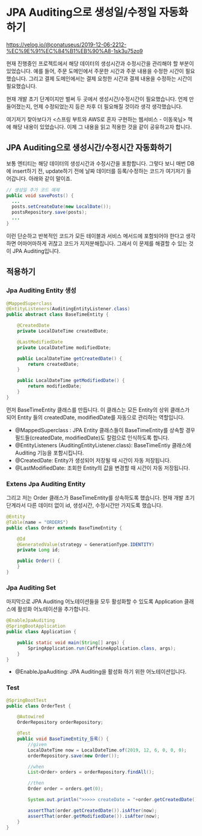 
# JPA Auditing으로 생성일/수정일 자동화하기
https://velog.io/@conatuseus/2019-12-06-2212-%EC%9E%91%EC%84%B1%EB%90%A8-1sk3u75zo9

현재 진행중인 프로젝트에서 해당 데이터의 생성시간과 수정시간을 관리해야 할 부분이 있었습니다.
예를 들어, 주문 도메인에서 주문한 시간과 주문 내용을 수정한 시간이 필요했습니다.
그리고 결제 도메인에서는 결제 요청한 시간과 결제 내용을 수정하는 시간이 필요했습니다.

현재 개발 초기 단계이지만 벌써 두 곳에서 생성시간/수정시간이 필요했습니다.
언제 만들어졌는지, 언제 수정되었는지 등은 차후 더 필요해질 것이라 생각 생각했습니다.

여기저기 찾아보다가 <스프링 부트와 AWS로 혼자 구현하는 웹서비스 - 이동욱님> 책에 해당 내용이 있었습니다. 이제 그 내용을 읽고 적용한 것을 같이 공유하고자 합니다.


## JPA Auditing으로 생성시간/수정시간 자동화하기
보통 엔티티는 해당 데이터의 생성시간과 수정시간을 포함합니다.
그렇다 보니 매번 DB에 insert하기 전, update하기 전에 날짜 데이터를 등록/수정하는 코드가 여기저기 들어갑니다. 아래와 같이 말이죠.

```java
// 생성일 추가 코드 예제
public void savePosts() {
  ...
  posts.setCreateDate(new LocalDate());
  postsRepository.save(posts);
  ...
}
```
이런 단순하고 반복적인 코드가 모든 테이블과 서비스 메서드에 포함되어야 한다고 생각하면 어마어마하게 귀찮고 코드가 지저분해집니다. 그래서 이 문제를 해결할 수 있는 것이 JPA Auditing입니다.

## 적용하기

### Jpa Auditing Entity 생성

```java
@MappedSuperclass
@EntityListeners(AuditingEntityListener.class)
public abstract class BaseTimeEntity {

    @CreatedDate
    private LocalDateTime createdDate;

    @LastModifiedDate
    private LocalDateTime modifiedDate;

    public LocalDateTime getCreatedDate() {
        return createdDate;
    }

    public LocalDateTime getModifiedDate() {
        return modifiedDate;
    }
}
```

먼저 BaseTimeEntity 클래스를 만듭니다.
이 클래스는 모든 Entity의 상위 클래스가 되어 Entity 들의 createdDate, modifiedDate를 자동으로 관리하는 역할입니다.

* @MappedSuperclass : JPA Entity 클래스들이 BaseTimeEntity를 상속할 경우 필드들(createdDate, modifiedDate)도 칼럼으로 인식하도록 합니다.
* @EntityListeners (AuditingEntityListener.class): BaseTimeEntiy 클래스에 Auditing 기능을 포함시킵니다.
* @CreatedDate: Entity가 생성되어 저장될 때 시간이 자동 저장됩니다.
* @LastModifiedDate: 조회한 Entity의 값을 변경할 때 시간이 자동 저장됩니다.

### Extens Jpa Auditing Entity

그리고 저는 Order 클래스가 BaseTimeEntity를 상속하도록 했습니다.
현재 개발 초기 단계라서 다른 데이터 없이 id, 생성시간, 수정시간만 가지도록 했습니다.

```java
@Entity
@Table(name = "ORDERS")
public class Order extends BaseTimeEntity {

    @Id
    @GeneratedValue(strategy = GenerationType.IDENTITY)
    private Long id;

    public Order() {
    }
}
```

### Jpa Auditing Set

마지막으로 JPA Auditing 어노테이션들을 모두 활성화할 수 있도록 Application 클래스에 활성화 어노테이션을 추가합니다.

```java
@EnableJpaAuditing
@SpringBootApplication
public class Application {

    public static void main(String[] args) {
        SpringApplication.run(CaffeineApplication.class, args);
    }
}
```

* @EnableJpaAuditing: JPA Auditing을 활성화 하기 위한 어노테이션입니다.

### Test

```java
@SpringBootTest
public class OrderTest {

    @Autowired
    OrderRepository orderRepository;

    @Test
    public void BaseTimeEntity_등록() {
        //given
        LocalDateTime now = LocalDateTime.of(2019, 12, 6, 0, 0, 0);
        orderRepository.save(new Order());

        //when
        List<Order> orders = orderRepository.findAll();

        //then
        Order order = orders.get(0);

        System.out.println(">>>>> createDate = "+order.getCreatedDate() + ", modifiedDate = "+order.getModifiedDate());

        assertThat(order.getCreatedDate()).isAfter(now);
        assertThat(order.getModifiedDate()).isAfter(now);
    }
}
```
